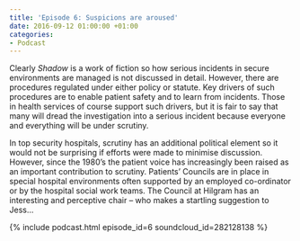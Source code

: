 ```yaml
---
title: 'Episode 6: Suspicions are aroused'
date: 2016-09-12 01:00:00 +01:00
categories:
- Podcast
---
```


Clearly _Shadow_ is a work of fiction so how serious incidents in secure environments are managed is not discussed in detail.  However, there are procedures regulated under either policy or statute.  Key drivers of such procedures are to enable patient safety and to learn from incidents.  Those in health services of course support such drivers, but it is fair to say that many will dread the investigation into a serious incident because everyone and everything will be under scrutiny.  

In top security hospitals, scrutiny has an additional political element so it would not be surprising if efforts were made to minimise discussion.  However, since the 1980’s the patient voice has increasingly been raised as an important contribution to scrutiny.  Patients’ Councils are in place in special hospital environments often supported by an employed co-ordinator or by the hospital social work teams.  The Council at Hilgram has an interesting and perceptive chair – who makes a startling suggestion to Jess...

{% include podcast.html episode_id=6 soundcloud_id=282128138 %}
